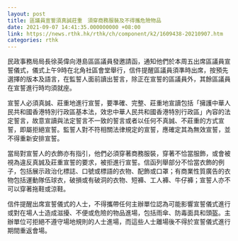 ```yaml
---
layout: post
title: 區議員宣誓須真誠莊重　須穿商務服裝及不得攜危險物品
date: 2021-09-07 14:41:35.000000000 +08:00
link: https://news.rthk.hk/rthk/ch/component/k2/1609438-20210907.htm
categories: rthk
---
```


民政事務局局長徐英偉向港島區區議員發邀請函，通知他們於本周五出席區議員宣誓儀式，儀式上午9時在北角社區會堂舉行，信件提醒區議員須準時出席，按預先選擇的版本及語言，在監誓人面前讀出誓言，除正在宣誓的區議員外，其餘區議員在宣誓進行時均須就座。

宣誓人必須真誠、莊重地進行宣誓，要準確、完整、莊重地宣讀包括「擁護中華人民共和國香港特別行政區基本法，效忠中華人民共和國香港特別行政區」內容的法定誓言，故意宣讀與法定誓言不一致的誓言或者以任何不真誠、不莊重的方式宣誓，即屬拒絕宣誓。監誓人對不符相關法律規定的宣誓，應確定其為無效宣誓，並不得重新安排宣誓。

當局對宣誓人的衣飾亦有指引，他們必須穿著商務服裝，穿著不恰當服飾，或會被視為違反真誠及莊重宣誓的要求，被拒進行宣誓。信函列舉部分不恰當衣飾的例子，包括展示政治化標誌、口號或標語的衣物、配飾或口罩；有商業性質廣告的衣物包括運動隊伍球衣，破損或有破洞的衣物、短褲、工人褲、牛仔褲；宣誓人亦不可以穿著拖鞋或涼鞋。

信件提醒出席宣誓儀式的人士，不得攜帶任何主辦單位認為可能影響宣誓儀式進行或對在場人士造成滋擾、不便或危險的物品進場，包括雨傘、防毒面具和頭盔。主辦單位可拒絕不遵守場地規則的人士進場，而這些人士離場後不得於宣誓儀式進行期間重返會場。
